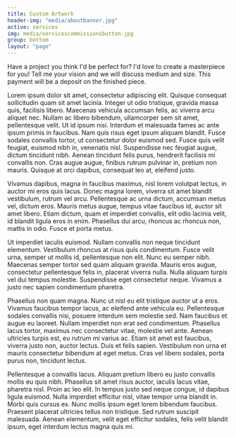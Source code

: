 ```yaml
---
title: Custom Artwork
header-img: "media/aboutbanner.jpg"
active: services
img: media/servicescommissionsbutton.jpg
group: bottom
layout: "page"
---
```

Have a project you think I'd be perfect for? I'd love to create a masterpiece for you! Tell me your vision and we will discuss medium and size. This payment will be a deposit on the finished piece.
<!--more-->
Lorem ipsum dolor sit amet, consectetur adipiscing elit. Quisque consequat sollicitudin quam sit amet lacinia. Integer ut odio tristique, gravida massa quis, facilisis libero. Maecenas vehicula accumsan felis, ac viverra arcu aliquet nec. Nullam ac libero bibendum, ullamcorper sem sit amet, pellentesque velit. Ut id ipsum nisi. Interdum et malesuada fames ac ante ipsum primis in faucibus. Nam quis risus eget ipsum aliquam blandit. Fusce sodales convallis tortor, ut consectetur dolor euismod sed. Fusce quis velit feugiat, euismod nibh in, venenatis nisl. Suspendisse nec feugiat augue, dictum tincidunt nibh. Aenean tincidunt felis purus, hendrerit facilisis mi convallis non. Cras augue augue, finibus rutrum pulvinar in, pretium non mauris. Quisque at orci dapibus, consequat leo at, eleifend justo.

Vivamus dapibus, magna in faucibus maximus, nisl lorem volutpat lectus, in auctor mi eros quis lacus. Donec magna lorem, viverra sit amet blandit vestibulum, rutrum vel arcu. Pellentesque ac urna dictum, accumsan metus vel, dictum eros. Mauris metus augue, tempus vitae faucibus id, auctor sit amet libero. Etiam dictum, quam et imperdiet convallis, elit odio lacinia velit, id blandit ligula eros in enim. Phasellus dui arcu, rhoncus ac rhoncus non, mattis in odio. Fusce et porta metus.

Ut imperdiet iaculis euismod. Nullam convallis non neque tincidunt elementum. Vestibulum rhoncus at risus quis condimentum. Fusce velit urna, semper ut mollis id, pellentesque non elit. Nunc eu semper nibh. Maecenas semper tortor sed quam aliquam gravida. Mauris eros augue, consectetur pellentesque felis in, placerat viverra nulla. Nulla aliquam turpis vel dui tempus molestie. Suspendisse eget consectetur neque. Vivamus a justo nec sapien condimentum pharetra.

Phasellus non quam magna. Nunc ut nisl eu elit tristique auctor ut a eros. Vivamus faucibus tempor lacus, ac eleifend ante vehicula eu. Pellentesque sodales convallis nisi, posuere interdum sem molestie sed. Nam faucibus et augue eu laoreet. Nullam imperdiet non erat sed condimentum. Phasellus lacus tortor, maximus nec consectetur vitae, molestie vel ante. Aenean ultricies turpis est, eu rutrum mi varius ac. Etiam sit amet est faucibus, viverra justo non, auctor lectus. Duis et felis sapien. Vestibulum non urna et mauris consectetur bibendum at eget metus. Cras vel libero sodales, porta purus non, tincidunt lectus.

Pellentesque a convallis lacus. Aliquam pretium libero eu justo convallis mollis eu quis nibh. Phasellus sit amet risus auctor, iaculis lacus vitae, pharetra nisl. Proin ac leo elit. In tempus justo sed neque congue, id dapibus ligula euismod. Nulla imperdiet efficitur nisl, vitae tempor urna blandit in. Morbi quis cursus ex. Nunc mollis ipsum eget lorem bibendum faucibus. Praesent placerat ultricies tellus non tristique. Sed rutrum suscipit malesuada. Aenean elementum, velit eget efficitur sodales, felis velit blandit ipsum, eget interdum lectus magna quis mi.